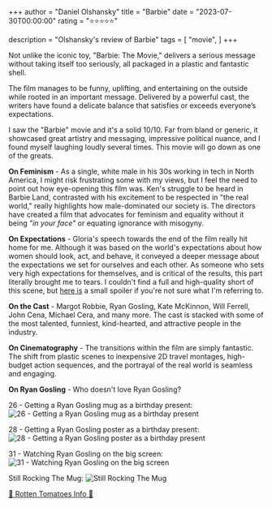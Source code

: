 +++
author = "Daniel Olshansky"
title = "Barbie"
date = "2023-07-30T00:00:00"
rating = "⭐⭐⭐⭐⭐"

description = "Olshansky's review of Barbie"
tags = [
    "movie",
]
+++


Not unlike the iconic toy, "Barbie: The Movie," delivers a serious message without taking itself too seriously, all packaged in a plastic and fantastic shell.

The film manages to be funny, uplifting, and entertaining on the outside while rooted in an important message. Delivered by a powerful cast, the writers have found a delicate balance that satisfies or exceeds everyone’s expectations.

I saw the "Barbie" movie and it's a solid 10/10. Far from bland or generic, it showcased great artistry and messaging, impressive political nuance, and I found myself laughing loudly several times. This movie will go down as one of the greats.

**On Feminism** - As a single, white male in his 30s working in tech in North America, I might risk frustrating some with my views, but I feel the need to point out how eye-opening this film was. Ken's struggle to be heard in Barbie Land, contrasted with his excitement to be respected in "the real world," really highlights how male-dominated our society is. The directors have created a film that advocates for feminism and equality without it being _"in your face"_ or equating ignorance with misogyny.

**On Expectations** - Gloria's speech towards the end of the film really hit home for me. Although it was based on the world's expectations about how women should look, act, and behave, it conveyed a deeper message about the expectations we set for ourselves and each other. As someone who sets very high expectations for themselves, and is critical of the results, this part literally brought me to tears. I couldn't find a full and high-quality short of this scene, but [here is](https://www.youtube.com/shorts/K4UkvoliuzI) a small spoiler if you're not sure what I'm referring to.

**On the Cast** - Margot Robbie, Ryan Gosling, Kate McKinnon, Will Ferrell, John Cena, Michael Cera, and many more. The cast is stacked with some of the most talented, funniest, kind-hearted, and attractive people in the industry.

**On Cinematography** - The transitions within the film are simply fantastic. The shift from plastic scenes to inexpensive 2D travel montages, high-budget action sequences, and the portrayal of the real world is seamless and engaging.

**On Ryan Gosling** - Who doesn't love Ryan Gosling?

26 - Getting a Ryan Gosling mug as a birthday present:
![26 - Getting a Ryan Gosling mug as a birthday present](/images/barbie_26.png)

28 - Getting a Ryan Gosling poster as a birthday present:
![28 - Getting a Ryan Gosling poster as a birthday present](/images/barbie_28.jpg)

31 - Watching Ryan Gosling on the big screen:
![31 - Watching Ryan Gosling on the big screen](/images/barbie_31.jpg)

Still Rocking The Mug:
![Still Rocking The Mug](/images/barbie_mug.jpg)

[🍅 Rotten Tomatoes Info 🍅](https://www.rottentomatoes.com/m/barbie)
